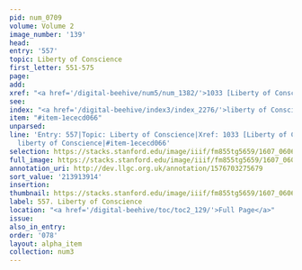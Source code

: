 ```yaml
---
pid: num_0709
volume: Volume 2
image_number: '139'
head:
entry: '557'
topic: Liberty of Conscience
first_letter: 551-575
page:
add:
xref: "<a href='/digital-beehive/num5/num_1382/'>1033 [Liberty of Conscience]</a>"
see:
index: "<a href='/digital-beehive/index3/index_2276/'>liberty of Conscience</a>"
item: "#item-1ececd066"
unparsed:
line: 'Entry: 557|Topic: Liberty of Conscience|Xref: 1033 [Liberty of Conscience]|Index:
  liberty of Conscience|#item-1ececd066'
selection: https://stacks.stanford.edu/image/iiif/fm855tg5659/1607_0606/421,3914,2898,1090/full/0/default.jpg
full_image: https://stacks.stanford.edu/image/iiif/fm855tg5659/1607_0606/full/full/0/default.jpg
annotation_uri: http://dev.llgc.org.uk/annotation/1576703275679
sort_value: '213913914'
insertion:
thumbnail: https://stacks.stanford.edu/image/iiif/fm855tg5659/1607_0606/421,3914,600,180/250,/0/default.jpg
label: 557. Liberty of Conscience
location: "<a href='/digital-beehive/toc/toc2_129/'>Full Page</a>"
issue:
also_in_entry:
order: '078'
layout: alpha_item
collection: num3
---
```

